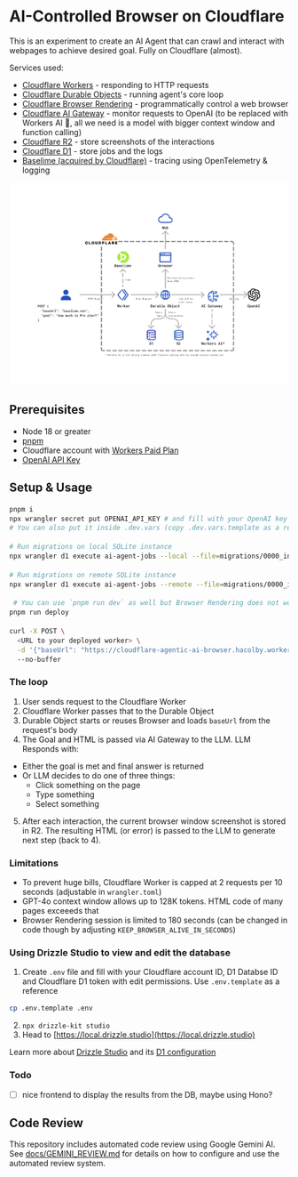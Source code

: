 # AI-Controlled Browser on Cloudflare

This is an experiment to create an AI Agent that can crawl and interact with webpages to achieve desired goal. Fully on Cloudflare (almost).

Services used:

- [Cloudflare Workers](https://developers.cloudflare.com/workers/) - responding to HTTP requests
- [Cloudflare Durable Objects](https://developers.cloudflare.com/durable-objects/) - running agent's core loop
- [Cloudflare Browser Rendering](https://developers.cloudflare.com/browser-rendering/) - programmatically control a web browser
- [Cloudflare AI Gateway](https://developers.cloudflare.com/ai-gateway/) - monitor requests to OpenAI (to be replaced with Workers AI 🤞, all we need is a model with bigger context window and function calling)
- [Cloudflare R2](https://developers.cloudflare.com/r2/) - store screenshots of the interactions
- [Cloudflare D1](https://developers.cloudflare.com/d1/) - store jobs and the logs
- [Baselime (acquired by Cloudflare)](https://baselime.io/) - tracing using OpenTelemetry & logging

![Cloudflare Infra](./diagram.png)

## Prerequisites

- Node 18 or greater
- [pnpm](https://pnpm.io/)
- Cloudflare account with [Workers Paid Plan](https://www.cloudflare.com/pl-pl/plans/developer-platform/)
- [OpenAI API Key](https://platform.openai.com/)

## Setup & Usage

```sh
pnpm i
npx wrangler secret put OPENAI_API_KEY # and fill with your OpenAI key
# You can also put it inside .dev.vars (copy .dev.vars.template as a reference)

# Run migrations on local SQLite instance
npx wrangler d1 execute ai-agent-jobs --local --file=migrations/0000_init.sql

# Run migrations on remote SQLite instance
npx wrangler d1 execute ai-agent-jobs --remote --file=migrations/0000_init.sql

 # You can use `pnpm run dev` as well but Browser Rendering does not work locally
pnpm run deploy

curl -X POST \
  <URL to your deployed worker> \
  -d '{"baseUrl": "https://cloudflare-agentic-ai-browser.hacolby.workers.dev", "goal": "Extract pricing data" }' \ # Replace with your URL and goal
  --no-buffer
```

### The loop

1. User sends request to the Cloudflare Worker
2. Cloudflare Worker passes that to the Durable Object
3. Durable Object starts or reuses Browser and loads `baseUrl` from the request's body
4. The Goal and HTML is passed via AI Gateway to the LLM. LLM Responds with:

- Either the goal is met and final answer is returned
- Or LLM decides to do one of three things:
  - Click something on the page
  - Type something
  - Select something

5. After each interaction, the current browser window screenshot is stored in R2. The resulting HTML (or error) is passed to the LLM to generate next step (back to 4).

### Limitations

- To prevent huge bills, Cloudflare Worker is capped at 2 requests per 10 seconds (adjustable in `wrangler.toml`)
- GPT-4o context window allows up to 128K tokens. HTML code of many pages exceeeds that
- Browser Rendering session is limited to 180 seconds (can be changed in code though by adjusting `KEEP_BROWSER_ALIVE_IN_SECONDS`)

### Using Drizzle Studio to view and edit the database

1. Create `.env` file and fill with your Cloudflare account ID, D1 Databse ID and Cloudflare D1 token with edit permissions. Use `.env.template` as a reference

```sh
cp .env.template .env
```

2. `npx drizzle-kit studio`
3. Head to [https://local.drizzle.studio](https://local.drizzle.studio)

Learn more about [Drizzle Studio](https://orm.drizzle.team/kit-docs/overview#drizzle-studio) and its [D1 configuration](https://orm.drizzle.team/learn/guides/d1-http-with-drizzle-kit)

### Todo

- [ ] nice frontend to display the results from the DB, maybe using Hono?

## Code Review

This repository includes automated code review using Google Gemini AI. See [docs/GEMINI_REVIEW.md](docs/GEMINI_REVIEW.md) for details on how to configure and use the automated review system.
